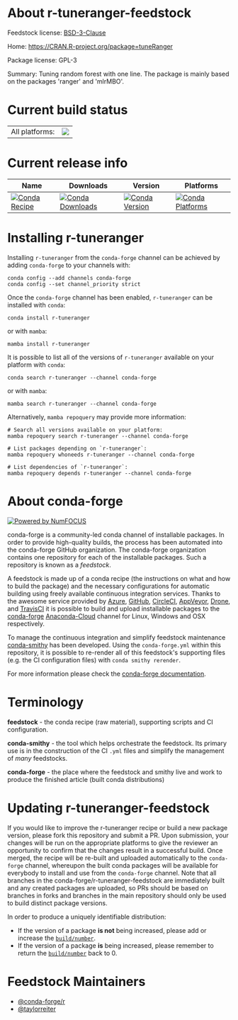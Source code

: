 About r-tuneranger-feedstock
============================

Feedstock license: [BSD-3-Clause](https://github.com/conda-forge/r-tuneranger-feedstock/blob/main/LICENSE.txt)

Home: https://CRAN.R-project.org/package=tuneRanger

Package license: GPL-3

Summary: Tuning random forest with one line. The package is mainly based on the packages 'ranger' and 'mlrMBO'.

Current build status
====================


<table><tr><td>All platforms:</td>
    <td>
      <a href="https://dev.azure.com/conda-forge/feedstock-builds/_build/latest?definitionId=9230&branchName=main">
        <img src="https://dev.azure.com/conda-forge/feedstock-builds/_apis/build/status/r-tuneranger-feedstock?branchName=main">
      </a>
    </td>
  </tr>
</table>

Current release info
====================

| Name | Downloads | Version | Platforms |
| --- | --- | --- | --- |
| [![Conda Recipe](https://img.shields.io/badge/recipe-r--tuneranger-green.svg)](https://anaconda.org/conda-forge/r-tuneranger) | [![Conda Downloads](https://img.shields.io/conda/dn/conda-forge/r-tuneranger.svg)](https://anaconda.org/conda-forge/r-tuneranger) | [![Conda Version](https://img.shields.io/conda/vn/conda-forge/r-tuneranger.svg)](https://anaconda.org/conda-forge/r-tuneranger) | [![Conda Platforms](https://img.shields.io/conda/pn/conda-forge/r-tuneranger.svg)](https://anaconda.org/conda-forge/r-tuneranger) |

Installing r-tuneranger
=======================

Installing `r-tuneranger` from the `conda-forge` channel can be achieved by adding `conda-forge` to your channels with:

```
conda config --add channels conda-forge
conda config --set channel_priority strict
```

Once the `conda-forge` channel has been enabled, `r-tuneranger` can be installed with `conda`:

```
conda install r-tuneranger
```

or with `mamba`:

```
mamba install r-tuneranger
```

It is possible to list all of the versions of `r-tuneranger` available on your platform with `conda`:

```
conda search r-tuneranger --channel conda-forge
```

or with `mamba`:

```
mamba search r-tuneranger --channel conda-forge
```

Alternatively, `mamba repoquery` may provide more information:

```
# Search all versions available on your platform:
mamba repoquery search r-tuneranger --channel conda-forge

# List packages depending on `r-tuneranger`:
mamba repoquery whoneeds r-tuneranger --channel conda-forge

# List dependencies of `r-tuneranger`:
mamba repoquery depends r-tuneranger --channel conda-forge
```


About conda-forge
=================

[![Powered by
NumFOCUS](https://img.shields.io/badge/powered%20by-NumFOCUS-orange.svg?style=flat&colorA=E1523D&colorB=007D8A)](https://numfocus.org)

conda-forge is a community-led conda channel of installable packages.
In order to provide high-quality builds, the process has been automated into the
conda-forge GitHub organization. The conda-forge organization contains one repository
for each of the installable packages. Such a repository is known as a *feedstock*.

A feedstock is made up of a conda recipe (the instructions on what and how to build
the package) and the necessary configurations for automatic building using freely
available continuous integration services. Thanks to the awesome service provided by
[Azure](https://azure.microsoft.com/en-us/services/devops/), [GitHub](https://github.com/),
[CircleCI](https://circleci.com/), [AppVeyor](https://www.appveyor.com/),
[Drone](https://cloud.drone.io/welcome), and [TravisCI](https://travis-ci.com/)
it is possible to build and upload installable packages to the
[conda-forge](https://anaconda.org/conda-forge) [Anaconda-Cloud](https://anaconda.org/)
channel for Linux, Windows and OSX respectively.

To manage the continuous integration and simplify feedstock maintenance
[conda-smithy](https://github.com/conda-forge/conda-smithy) has been developed.
Using the ``conda-forge.yml`` within this repository, it is possible to re-render all of
this feedstock's supporting files (e.g. the CI configuration files) with ``conda smithy rerender``.

For more information please check the [conda-forge documentation](https://conda-forge.org/docs/).

Terminology
===========

**feedstock** - the conda recipe (raw material), supporting scripts and CI configuration.

**conda-smithy** - the tool which helps orchestrate the feedstock.
                   Its primary use is in the construction of the CI ``.yml`` files
                   and simplify the management of *many* feedstocks.

**conda-forge** - the place where the feedstock and smithy live and work to
                  produce the finished article (built conda distributions)


Updating r-tuneranger-feedstock
===============================

If you would like to improve the r-tuneranger recipe or build a new
package version, please fork this repository and submit a PR. Upon submission,
your changes will be run on the appropriate platforms to give the reviewer an
opportunity to confirm that the changes result in a successful build. Once
merged, the recipe will be re-built and uploaded automatically to the
`conda-forge` channel, whereupon the built conda packages will be available for
everybody to install and use from the `conda-forge` channel.
Note that all branches in the conda-forge/r-tuneranger-feedstock are
immediately built and any created packages are uploaded, so PRs should be based
on branches in forks and branches in the main repository should only be used to
build distinct package versions.

In order to produce a uniquely identifiable distribution:
 * If the version of a package **is not** being increased, please add or increase
   the [``build/number``](https://docs.conda.io/projects/conda-build/en/latest/resources/define-metadata.html#build-number-and-string).
 * If the version of a package **is** being increased, please remember to return
   the [``build/number``](https://docs.conda.io/projects/conda-build/en/latest/resources/define-metadata.html#build-number-and-string)
   back to 0.

Feedstock Maintainers
=====================

* [@conda-forge/r](https://github.com/conda-forge/r/)
* [@taylorreiter](https://github.com/taylorreiter/)

